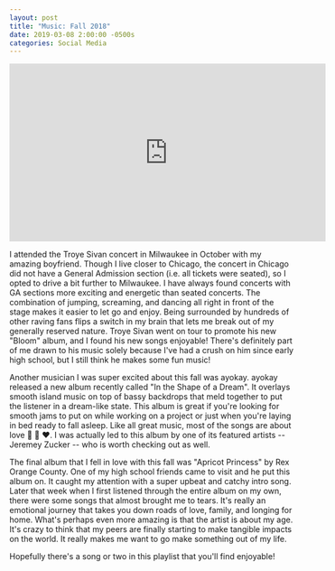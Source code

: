 ```yaml
---
layout: post
title: "Music: Fall 2018"
date: 2019-03-08 2:00:00 -0500s
categories: Social Media
---
```


<iframe width="560" height="315" src="https://www.youtube.com/embed/videoseries?list=PLBLxt7wl4tIez9hStuZ-lZ_xBVC2M0dE1" frameborder="0" allow="accelerometer; autoplay; encrypted-media; gyroscope; picture-in-picture" allowfullscreen></iframe>

I attended the Troye Sivan concert in Milwaukee in October with my amazing boyfriend. Though I live closer to Chicago, the concert in Chicago did not have a General Admission section (i.e. all tickets were seated), so I opted to drive a bit further to Milwaukee. I have always found concerts with GA sections more exciting and energetic than seated concerts. The combination of jumping, screaming, and dancing all right in front of the stage makes it easier to let go and enjoy. Being surrounded by hundreds of other raving fans flips a switch in my brain that lets me break out of my generally reserved nature. Troye Sivan went on tour to promote his new "Bloom" album, and I found his new songs enjoyable! There's definitely part of me drawn to his music solely because I've had a crush on him since early high school, but I still think he makes some fun music!

Another musician I was super excited about this fall was ayokay. ayokay released a new album recently called "In the Shape of a Dream". It overlays smooth island music on top of bassy backdrops that meld together to put the listener in a dream-like state. This album is great if you're looking for smooth jams to put on while working on a project or just when you're laying in bed ready to fall asleep. Like all great music, most of the songs are about love :blue_heart: :purple_heart: :heart:. I was actually led to this album by one of its featured artists -- Jeremey Zucker -- who is worth checking out as well.

The final album that I fell in love with this fall was "Apricot Princess" by Rex Orange County. One of my high school friends came to visit and he put this album on. It caught my attention with a super upbeat and catchy intro song. Later that week when I first listened through the entire album on my own, there were some songs that almost brought me to tears. It's really an emotional journey that takes you down roads of love, family, and longing for home. What's perhaps even more amazing is that the artist is about my age. It's crazy to think that my peers are finally starting to make tangible impacts on the world. It really makes me want to go make something out of my life.

Hopefully there's a song or two in this playlist that you'll find enjoyable!
